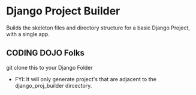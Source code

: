 # Django Project Builder
Builds the skeleton files and directory structure for a basic Django Project, with a single app.

## CODING DOJO Folks
git clone this to your Django Folder

* FYI: It will only generate project's that are adjacent to the django_proj_builder dircectory.
